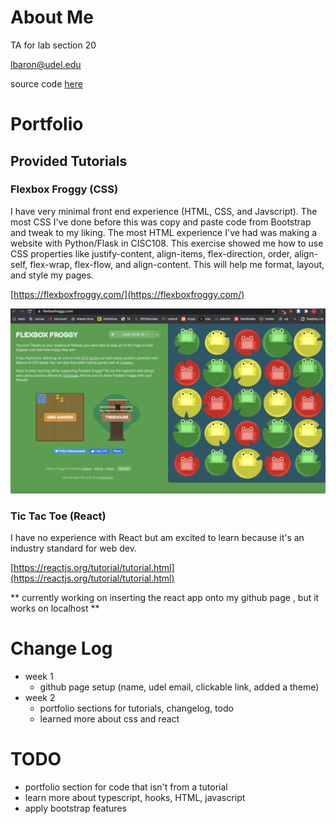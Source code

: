 # About Me
TA for lab section 20

lbaron@udel.edu

source code [here](https://github.com/laurenbaron/laurenbaron.github.io)

# Portfolio
## Provided Tutorials
### Flexbox Froggy (CSS)
I have very minimal front end experience (HTML, CSS, and Javscript). The most CSS I've done before this was copy and paste code from Bootstrap and tweak to my liking. The most HTML experience I've had was making a website with Python/Flask in CISC108. This exercise showed me how to use CSS properties like justify-content, align-items, flex-direction, order, align-self, flex-wrap, flex-flow, and align-content. This will help me format, layout, and style my pages. 

[https://flexboxfroggy.com/](https://flexboxfroggy.com/)

![Flexbox completion image](images/flexbox.png)

### Tic Tac Toe (React)
I have no experience with React but am excited to learn because it's an industry standard for web dev. 

[https://reactjs.org/tutorial/tutorial.html](https://reactjs.org/tutorial/tutorial.html)

** currently working on inserting the react app onto my github page , but it works on localhost **


# Change Log
- week 1
    - github page setup (name, udel email, clickable link, added a theme)
- week 2
    - portfolio sections for tutorials, changelog, todo
    - learned more about css and react

# TODO
- portfolio section for code that isn't from a tutorial
- learn more about typescript, hooks, HTML, javascript
- apply bootstrap features
